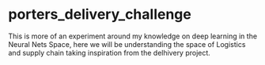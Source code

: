 # porters_delivery_challenge
This is more of an experiment around my knowledge on deep learning in the Neural Nets Space, here we will be understanding the space of Logistics and supply chain taking inspiration from the delhivery project.
